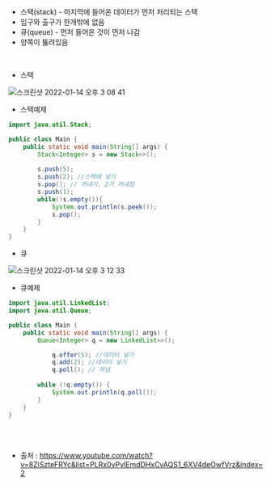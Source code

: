 

- 스택(stack) - 마지막에 들어온 데이터가 먼저 처리되는 스택
- 입구와 출구가 한개밖에 없음
- 큐(queue) - 먼저 들어온 것이 먼저 나감 
- 양쪽이 뚫려있음
<br>

- 스택   

![스크린샷 2022-01-14 오후 3 08 41](https://user-images.githubusercontent.com/93639793/149460279-25830567-5f1e-4e83-b784-998707b43561.png)

- 스택예제

```java
import java.util.Stack;

public class Main {
    public static void main(String[] args) {
        Stack<Integer> s = new Stack<>();
        
        s.push(5);
        s.push(2); //스택에 넣기
        s.pop(); // 꺼내기, 2가 꺼내짐
        s.push(1);
        while(!s.empty()){
            System.out.println(s.peek());
            s.pop();
        }
    } 
}
```

- 큐

![스크린샷 2022-01-14 오후 3 12 33](https://user-images.githubusercontent.com/93639793/149460442-a5c0a52f-ada3-445c-9a73-4efa329156be.png)

- 큐예제

```java
import java.util.LinkedList;
import java.util.Queue;

public class Main {
    public static void main(String[] args) {
        Queue<Integer> q = new LinkedList<>();

            q.offer(5); //데이터 넣기
            q.add(2); //데이터 넣기
            q.poll(); // 꺼냄
        
        while (!q.empty()) {
            System.out.println(q.poll());
        }
    }
}
```



<br>
<br>




- 출처 : https://www.youtube.com/watch?v=8ZiSzteFRYc&list=PLRx0vPvlEmdDHxCvAQS1_6XV4deOwfVrz&index=2
